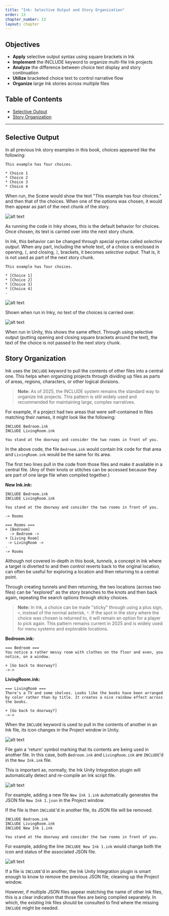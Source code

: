 ```yaml
---
title: "Ink: Selective Output and Story Organization"
order: 13
chapter_number: 13
layout: chapter
---
```


## Objectives

- **Apply** selective output syntax using square brackets in Ink
- **Implement** the INCLUDE keyword to organize multi-file Ink projects
- **Analyze** the difference between choice text display and story continuation
- **Utilize** bracketed choice text to control narrative flow
- **Organize** large Ink stories across multiple files

## Table of Contents

- [Selective Output](#selective-output)
- [Story Organization](#story-organization)

---

## Selective Output

In all previous Ink story examples in this book, choices appeared like the following:

```ink
This example has four choices.

* Choice 1
* Choice 2
* Choice 3
* Choice 4
```

When run, the Scene would show the text "This example has four choices." and then that of the choices. When one of the options was chosen, it would then appear as part of the next chunk of the story.

![alt text](./ChoiceText.png "Text Choice")

As running the code in Inky shows, this is the default behavior for choices. Once chosen, its text is carried over into the next story chunk.

In Ink, this behavior can be changed through special syntax called *selective output*. When any part, including the whole text, of a choice is enclosed in opening, `[`, and closing, `]`, brackets, it becomes *selective output*. That is, it is not used as part of the next story chunk.

```ink
This example has four choices.

* [Choice 1]
* [Choice 2]
* [Choice 3]
* [Choice 4]
-
```

![alt text](./SelectiveOutput.png "Selective Output")

Shown when run in Inky, no text of the choices is carried over.

![alt text](./SelectiveOutputUnity.png "Selective Output: Unity")

When run in Unity, this shows the same effect. Through using selective output (putting opening and closing square brackets around the text), the text of the choice is not passed to the next story chunk.

## Story Organization

Ink uses the `INCLUDE` keyword to pull the contents of other files into a central one. This helps when organizing projects through dividing up files as parts of areas, regions, characters, or other logical divisions.

> **Note:** As of 2025, the INCLUDE system remains the standard way to organize Ink projects. This pattern is still widely used and recommended for maintaining large, complex narratives.

For example, if a project had two areas that were self-contained in files matching their names, it might look like the following:

```ink
INCLUDE Bedroom.ink
INCLUDE LivingRoom.ink

You stand at the doorway and consider the two rooms in front of you.
```

In the above code, the file `Bedroom.ink` would contain Ink code for that area and `LivingRoom.ink` would be the same for its area.

The first two lines pull in the code from those files and make it available in a central file. (Any of their knots or stitches can be accessed because they are part of one large file when compiled together.)

**New Ink.ink:**

```ink
INCLUDE Bedroom.ink
INCLUDE LivingRoom.ink

You stand at the doorway and consider the two rooms in front of you.

-> Rooms

=== Rooms ===
+ [Bedroom]
  -> Bedroom ->
+ [Living Room]
 -> LivingRoom ->
-
-> Rooms
```

Although not covered in-depth in this book, *tunnels*, a concept in Ink where a target is diverted to and then control reverts back to the original location, can often be useful for exploring a location and then returning to a central point.

Through creating tunnels and then returning, the two locations (across two files) can be "explored" as the story branches to the knots and then back again, repeating the search options through sticky choices.

> **Note:** In Ink, a choice can be made "sticky" through using a plus sign, `+`, instead of the normal asterisk, `*`. If the spot in the story where the choice was chosen is returned to, it will remain an option for a player to pick again. This pattern remains current in 2025 and is widely used for menu systems and explorable locations.

**Bedroom.ink:**

```ink
=== Bedroom ===
You notice a rather messy room with clothes on the floor and even, you notice, on a window.

+ [Go back to doorway?]
->->
```

**LivingRoom.ink:**

```ink
=== LivingRoom ===
There's a TV and some shelves. Looks like the books have been arranged by color rather than by title. It creates a nice rainbow effect across the books.

+ [Go back to doorway?]
->->
```

When the `INCLUDE` keyword is used to pull in the contents of another in an Ink file, its icon changes in the Project window in Unity.

![alt text](./IncludedFiles.png "Included Files")

File gain a 'return' symbol marking that its contents are being used in another file. In this case, both `Bedroom.ink` and `LivingRoom.ink` are `INCLUDE`'d in the `New Ink.ink` file.

This is important as, normally, the Ink Unity Integration plugin will automatically detect and re-compile an Ink script file.

![alt text](./AutomaticCompile.png "Automatic Compile")

For example, adding a new file `New Ink 1.ink` automatically generates the JSON file `New Ink 1.json` in the Project window.

If the file is then `INCLUDE`'d in another file, its JSON file will be removed.

```ink
INCLUDE Bedroom.ink
INCLUDE LivingRoom.ink
INCLUDE New Ink 1.ink

You stand at the doorway and consider the two rooms in front of you.
```

For example, adding the line `INCLUDE New Ink 1.ink` would change both the icon and status of the associated JSON file.

![alt text](./JSONRemoved.png "JSON Removed")

If a file is `INCLUDE`'d in another, the Ink Unity Integration plugin is smart enough to know to remove the previous JSON file, cleaning up the Project window.

However, if multiple JSON files appear matching the name of other Ink files, this is a clear indication that those files are being compiled separately. In which, the existing Ink files should be consulted to find where the missing `INCLUDE` might be needed.
